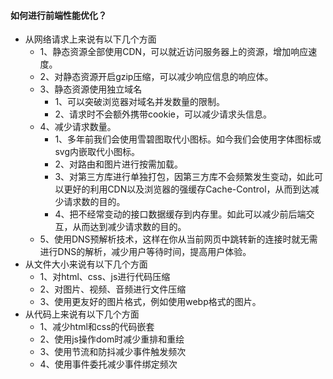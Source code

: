 #### 如何进行前端性能优化？
* 从网络请求上来说有以下几个方面
  - 1、静态资源全部使用CDN，可以就近访问服务器上的资源，增加响应速度。
  - 2、对静态资源开启gzip压缩，可以减少响应信息的响应体。
  - 3、静态资源使用独立域名
    - 1、可以突破浏览器对域名并发数量的限制。
    - 2、请求时不会额外携带cookie，可以减少请求头信息。
  - 4、减少请求数量。
    - 1、多年前我们会使用雪碧图取代小图标。如今我们会使用字体图标或svg内嵌取代小图标。
    - 2、对路由和图片进行按需加载。
    - 3、对第三方库进行单独打包，因第三方库不会频繁发生变动，如此可以更好的利用CDN以及浏览器的强缓存Cache-Control，从而到达减少请求数的目的。
    - 4、把不经常变动的接口数据缓存到内存里。如此可以减少前后端交互，从而达到减少请求数的目的。
  - 5、使用DNS预解析技术，这样在你从当前网页中跳转新的连接时就无需进行DNS的解析，减少用户等待时间，提高用户体验。
* 从文件大小来说有以下几个方面
  - 1、对html、css、js进行代码压缩
  - 2、对图片、视频、音频进行文件压缩
  - 3、使用更友好的图片格式，例如使用webp格式的图片。
* 从代码上来说有以下几个方面
  - 1、减少html和css的代码嵌套
  - 2、使用js操作dom时减少重排和重绘
  - 3、使用节流和防抖减少事件触发频次
  - 4、使用事件委托减少事件绑定频次

